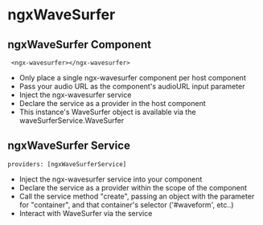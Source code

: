 # ngxWaveSurfer
## ngxWaveSurfer Component
``` <ngx-wavesurfer></ngx-wavesurfer>```
- Only place a single ngx-wavesurfer component per host component
- Pass your audio URL as the component's audioURL input parameter
- Inject the ngx-wavesurfer service
- Declare the service as a provider in the host component
- This instance's WaveSurfer object is available via the waveSurferService.WaveSurfer

## ngxWaveSurfer Service
``` providers: [ngxWaveSurferService] ```
- Inject the ngx-wavesurfer service into your component
- Declare the service as a provider within the scope of the component
- Call the service method "create", passing an object with the parameter for "container", and that container's selector ('#waveform', etc..)
- Interact with WaveSurfer via the service

